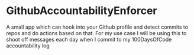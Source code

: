 # GithubAccountabilityEnforcer
A small app which can hook into your Github profile and detect commits to repos and do actions based on that. For my use case I will be using this to shoot off messages each day when I commit to my 100DaysOfCode accountability log
